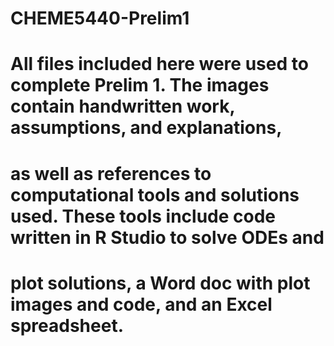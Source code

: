 # CHEME5440-Prelim1

# All files included here were used to complete Prelim 1.  The images contain handwritten work, assumptions, and explanations,
# as well as references to computational tools and solutions used.  These tools include code written in R Studio to solve ODEs and
# plot solutions, a Word doc with plot images and code, and an Excel spreadsheet.

